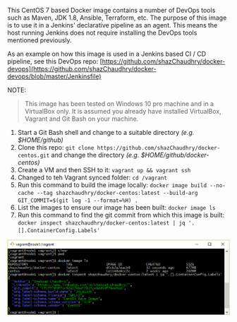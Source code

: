 This CentOS 7 based Docker image contains a number of DevOps tools such as Maven, JDK 1.8, Ansible, Terraform, etc. The purpose of this image is to use it in a Jenkins' declarative pipeline as an agent. This means the host running Jenkins does not require installing the DevOps tools mentioned previously.

As an example on how this image is used in a Jenkins based CI / CD pipeline, see this DevOps repo: [https://github.com/shazChaudhry/docker-devops](https://github.com/shazChaudhry/docker-devops/blob/master/Jenkinsfile)

NOTE:
> This image has been tested on Windows 10 pro machine and in a VirtualBox only. It is assumed you already have installed VirtualBox, Vagrant and Git Bash on your machine.

1. Start a Git Bash shell and change to a suitable directory _(e.g. $HOME/github)_
1. Clone this repo: `git clone https://github.com/shazChaudhry/docker-centos.git` and change the directory _(e.g. $HOME/github/docker-centos)_
1. Create a VM and then SSH to it: `vagrant up && vagrant ssh`
1. Changed to teh Vagrant synced folder: `cd /vagrant`
1. Run this command to build the image locally: `docker image build --no-cache --tag shazchaudhry/docker-centos:latest --build-arg GIT_COMMIT=$(git log -1 --format=%H) .`
1. List the images to ensure our image has been built: `docker image ls`
1. Run this command to find the git commit from which this image is built: `docker inspect shazchaudhry/docker-centos:latest | jq '.[].ContainerConfig.Labels'`

![Image result](pics/result.png)

